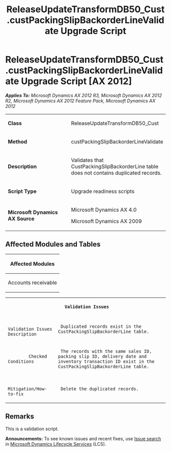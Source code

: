 ﻿---
title: ReleaseUpdateTransformDB50_Cust.custPackingSlipBackorderLineValidate Upgrade Script
TOCTitle: ReleaseUpdateTransformDB50_Cust.custPackingSlipBackorderLineValidate Upgrade Script
ms:assetid: f3f4df96-f129-4851-e283-a54abcafed72
ms:mtpsurl: https://msdn.microsoft.com/en-us/library/JJ737528(v=AX.60)
ms:contentKeyID: 49712222
ms.date: 05/18/2015
mtps_version: v=AX.60
---

# ReleaseUpdateTransformDB50\_Cust.custPackingSlipBackorderLineValidate Upgrade Script [AX 2012]


_**Applies To:** Microsoft Dynamics AX 2012 R3, Microsoft Dynamics AX 2012 R2, Microsoft Dynamics AX 2012 Feature Pack, Microsoft Dynamics AX 2012_

<table>
<colgroup>
<col style="width: 50%" />
<col style="width: 50%" />
</colgroup>
<tbody>
<tr class="odd">
<td><p><strong>Class</strong></p></td>
<td><p>ReleaseUpdateTransformDB50_Cust</p></td>
</tr>
<tr class="even">
<td><p><strong>Method</strong></p></td>
<td><p>custPackingSlipBackorderLineValidate</p></td>
</tr>
<tr class="odd">
<td><p><strong>Description</strong></p></td>
<td><p>Validates that CustPackingSlipBackorderLine table does not contains duplicated records.</p></td>
</tr>
<tr class="even">
<td><p><strong>Script Type</strong></p></td>
<td><p>Upgrade readiness scripts</p></td>
</tr>
<tr class="odd">
<td><p><strong>Microsoft Dynamics AX Source</strong></p></td>
<td><p>Microsoft Dynamics AX 4.0</p>
<p>Microsoft Dynamics AX 2009</p></td>
</tr>
</tbody>
</table>


## Affected Modules and Tables

<table>
<colgroup>
<col style="width: 100%" />
</colgroup>
<thead>
<tr class="header">
<th><p>Affected Modules</p></th>
</tr>
</thead>
<tbody>
<tr class="odd">
<td><p>Accounts receivable</p></td>
</tr>
</tbody>
</table>


<table xmlns="http://www.w3.org/1999/xhtml">
              <tr><th colspan="2">
		
   <p>
   
	 Validation Issues
  </p>
  </th></tr>
              <tr><td>
		
   <p>
   
	 
            Validation Issues Description
          
  </p>
  </td><td>
		
   <p>
   
	 Duplicated records exist in the CustPackingSlipBackorderLine table.
  </p>
  </td></tr>
              <tr><td>
		
   <p>
   
	 
            Checked Conditions
          
  </p>
  </td><td>
		
   <p>
   
	 The records with the same sales ID, packing slip ID, delivery date and inventory transaction ID exist in the CustPackingSlipBackorderLine table.
  </p>
  </td></tr>
              <tr><td>
		
   <p>
   
	 
            Mitigation/How-to-fix
          
  </p>
  </td><td>
		
   <p>
   
	 Delete the duplicated records.
  </p>
  </td></tr>
            </table>


## Remarks

This is a validation script.

  
**Announcements:** To see known issues and recent fixes, use [Issue search](http://go.microsoft.com/fwlink/?linkid=389258) in [Microsoft Dynamics Lifecycle Services](http://go.microsoft.com/fwlink/?linkid=306505) (LCS).

